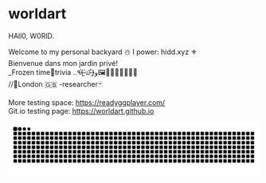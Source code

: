 # worldart
<p>HAll0, W0RlD. </p>
<p>Welcome to my personal backyard ☃️ I power: hidd.xyz ⚜️ </br>
Bienvenue dans mon jardin privé! </br>
_Frozen time💠trivia ..٩(˃̶͈̀௰˂̶͈́)و🖼💙🇫🇷💚🇮🇹🍝 </br>
//📍London 🇬🇧 -researcher🃏 </p>

More testing space:
https://readyggplayer.com/ </br>
Git.io testing page: https://worldart.github.io

<picture>
  <source media="(prefers-color-scheme: dark)" srcset="https://raw.githubusercontent.com/worldart/worldart/output/github-contribution-grid-snake-dark.svg">
  <source media="(prefers-color-scheme: light)" srcset="https://raw.githubusercontent.com/worldart/worldart/output/github-contribution-grid-snake.svg">
  <img alt="github contribution grid snake animation" src="https://raw.githubusercontent.com/worldart/worldart/output/github-contribution-grid-snake.svg">
</picture>
